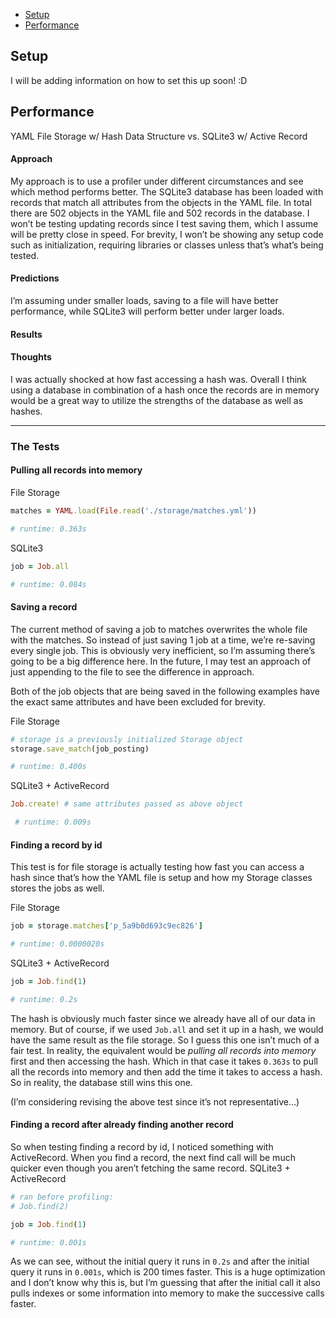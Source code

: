 * [Setup](#setup)
* [Performance](#performance)

## Setup
I will be adding information on how to set this up soon! :D

## Performance
YAML File Storage w/ Hash Data Structure vs. SQLite3 w/ Active Record

#### Approach

My approach is to use a profiler under different circumstances and see which method performs better. The SQLite3 database has been loaded with records that match all attributes from the objects in the YAML file. In total there are 502 objects in the YAML file and 502 records in the database. I won’t be testing updating records since I test saving them, which I assume will be pretty close in speed. For brevity, I won’t be showing any setup code such as initialization, requiring libraries or classes unless that’s what’s being tested.

#### Predictions

I’m assuming under smaller loads, saving to a file will have better performance, while SQLite3 will perform better under larger loads.

#### Results

#### Thoughts

I was actually shocked at how fast accessing a hash was. Overall I think using a database in combination of a hash once the records are in memory would be a great way to utilize the strengths of the database as well as hashes.

---

### The Tests

#### Pulling all records into memory

File Storage
```ruby  
matches = YAML.load(File.read('./storage/matches.yml'))

# runtime: 0.363s
```

SQLite3
```ruby
job = Job.all

# runtime: 0.084s
```

#### Saving a record

The current method of saving a job to matches overwrites the whole file with the matches. So instead of just saving 1 job at a time, we’re re-saving every single job. This is obviously very inefficient, so I’m assuming there’s going to be a big difference here. In the future, I may test an approach of just appending to the file to see the difference in approach.

Both of the job objects that are being saved in the following examples have the exact same attributes and have been excluded for brevity.

File Storage
```ruby
# storage is a previously initialized Storage object
storage.save_match(job_posting)

# runtime: 0.400s
```

SQLite3 + ActiveRecord
```ruby
Job.create! # same attributes passed as above object

 # runtime: 0.009s
```

#### Finding a record by id

This test is for file storage is actually testing how fast you can access a hash since that’s how the YAML file is setup and how my Storage classes stores the jobs as well.

File Storage
```ruby
job = storage.matches['p_5a9b0d693c9ec826']

# runtime: 0.0000020s
```

SQLite3 + ActiveRecord
```ruby
job = Job.find(1)

# runtime: 0.2s
```

The hash is obviously much faster since we already have all of our data in memory. But of course, if we used `Job.all` and set it up in a hash, we would have the same result as the file storage. So I guess this one isn’t much of a fair test. In reality, the equivalent would be *pulling all records into memory* first and then accessing the hash. Which in that case it takes `0.363s` to pull all the records into memory and then add the time it takes to access a hash. So in reality, the database still wins this one.

(I’m considering revising the above test since it’s not representative…)

#### Finding a record after already finding another record

So when testing finding a record by id, I noticed something with ActiveRecord. When you find a record, the next find call will be much quicker even though you aren’t fetching the same record. 
SQLite3 + ActiveRecord

```ruby
# ran before profiling:
# Job.find(2)

job = Job.find(1)

# runtime: 0.001s
```

As we can see, without the initial query it runs in `0.2s` and after the initial query it runs in `0.001s`, which is 200 times faster. This is a huge optimization and I don’t know why this is, but I’m guessing that after the initial call it also pulls indexes or some information into memory to make the successive calls faster.
